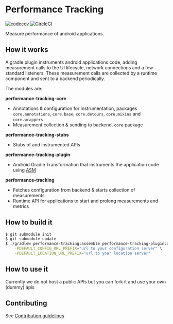 # Performance Tracking
[![codecov](https://codecov.io/gh/rakutentech/android-perftracking/branch/master/graph/badge.svg)](https://codecov.io/gh/rakutentech/android-perftracking)
[![CircleCI](https://circleci.com/gh/rakutentech/android-perftracking.svg?style=svg)](https://circleci.com/gh/rakutentech/android-perftracking)

Measure performance of android applications.
 
## How it works

A gradle plugin instruments android applications code, adding measurement calls to the UI 
lifecycle, network connections and a few standard listeners. These measurement calls are collected
by a runtime component and sent to a backend periodically.

The modules are:

**performance-tracking-core** 
* Annotations & configuration for instrumentation, packages `core.annotations`, `core.base`, 
`core.detours`, `core.mixins` and `core.wrappers`
* Measurement collection & sending to backend, `core` package

**performance-tracking-stubs**
* Stubs of and instrumented APIs

**performance-tracking-plugin**
* Android Gradle Transformation that instruments the application code using [ASM](http://asm.ow2.org/)

**performance-tracking**
* Fetches configuration from backend & starts collection of measurements
* Runtime API for applications to start and prolong measurements and metrics

## How to build it

```bash
$ git submodule init
$ git submodule update
$ ./gradlew performance-tracking:assemble performance-tracking-plugin:assemble \
    -PDEFAULT_CONFIG_URL_PREFIX="url to your configuration server" \
    -PDEFAULT_LOCATION_URL_PREFIX="url to your location server"
```

## How to use it

Currently we do not host a public APIs but you can fork it and use your own (dummy) apis 

## Contributing

See [Contribution guidelines](./CONTRIBUTING.md)